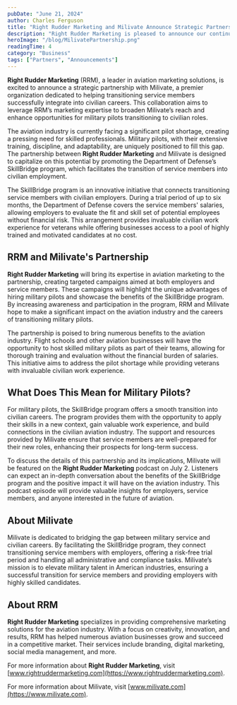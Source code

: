 ```yaml
---
pubDate: "June 21, 2024"
author: Charles Ferguson
title: "Right Rudder Marketing and Milivate Announce Strategic Partnership to Support Transitioning Military Pilots & Mechanics"
description: "Right Rudder Marketing is pleased to announce our continued corporate sponsorship of the National Association of Flight Instructors (NAFI) for the second consecutive year. NAFI, an organization dedicated to enhancing the professional standing of flight instructors across the U.S. aviation industry, has been an integral part of promoting high standards in flight instruction since 1967."
heroImage: "/blog/MilivatePartnership.png"
readingTime: 4
category: "Business"
tags: ["Partners", "Announcements"]
---
```


**Right Rudder Marketing** (RRM), a leader in aviation marketing solutions, is excited to announce a strategic partnership with Milivate, a premier organization dedicated to helping transitioning service members successfully integrate into civilian careers. This collaboration aims to leverage RRM’s marketing expertise to broaden Milivate’s reach and enhance opportunities for military pilots transitioning to civilian roles.

The aviation industry is currently facing a significant pilot shortage, creating a pressing need for skilled professionals. Military pilots, with their extensive training, discipline, and adaptability, are uniquely positioned to fill this gap. The partnership between **Right Rudder Marketing** and Milivate is designed to capitalize on this potential by promoting the Department of Defense’s SkillBridge program, which facilitates the transition of service members into civilian employment.

The SkillBridge program is an innovative initiative that connects transitioning service members with civilian employers. During a trial period of up to six months, the Department of Defense covers the service members' salaries, allowing employers to evaluate the fit and skill set of potential employees without financial risk. This arrangement provides invaluable civilian work experience for veterans while offering businesses access to a pool of highly trained and motivated candidates at no cost.

## RRM and Milivate's Partnership

**Right Rudder Marketing** will bring its expertise in aviation marketing to the partnership, creating targeted campaigns aimed at both employers and service members. These campaigns will highlight the unique advantages of hiring military pilots and showcase the benefits of the SkillBridge program. By increasing awareness and participation in the program, RRM and Milivate hope to make a significant impact on the aviation industry and the careers of transitioning military pilots.

The partnership is poised to bring numerous benefits to the aviation industry. Flight schools and other aviation businesses will have the opportunity to host skilled military pilots as part of their teams, allowing for thorough training and evaluation without the financial burden of salaries. This initiative aims to address the pilot shortage while providing veterans with invaluable civilian work experience.

## What Does This Mean for Military Pilots?

For military pilots, the SkillBridge program offers a smooth transition into civilian careers. The program provides them with the opportunity to apply their skills in a new context, gain valuable work experience, and build connections in the civilian aviation industry. The support and resources provided by Milivate ensure that service members are well-prepared for their new roles, enhancing their prospects for long-term success.

To discuss the details of this partnership and its implications, Milivate will be featured on the **Right Rudder Marketing** podcast on July 2. Listeners can expect an in-depth conversation about the benefits of the SkillBridge program and the positive impact it will have on the aviation industry. This podcast episode will provide valuable insights for employers, service members, and anyone interested in the future of aviation.

## About Milivate

Milivate is dedicated to bridging the gap between military service and civilian careers. By facilitating the SkillBridge program, they connect transitioning service members with employers, offering a risk-free trial period and handling all administrative and compliance tasks. Milivate’s mission is to elevate military talent in American industries, ensuring a successful transition for service members and providing employers with highly skilled candidates.

## About RRM

**Right Rudder Marketing** specializes in providing comprehensive marketing solutions for the aviation industry. With a focus on creativity, innovation, and results, RRM has helped numerous aviation businesses grow and succeed in a competitive market. Their services include branding, digital marketing, social media management, and more.

For more information about **Right Rudder Marketing**, visit [www.rightruddermarketing.com](https://www.rightruddermarketing.com).

For more information about Milivate, visit [www.milivate.com](https://www.milivate.com).
